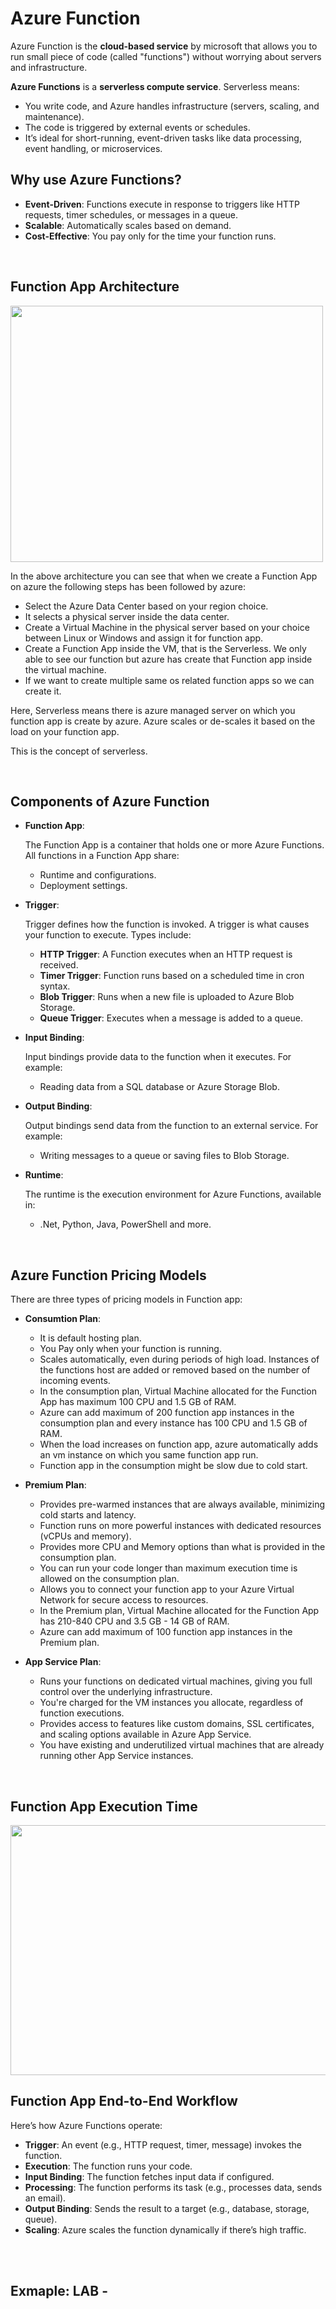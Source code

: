 # Azure Function

Azure Function is the **cloud-based service** by microsoft that allows you to run small piece of code (called "functions") without worrying about servers and infrastructure.

**Azure Functions** is a **serverless compute service**. Serverless means:
- You write code, and Azure handles infrastructure (servers, scaling, and maintenance).
- The code is triggered by external events or schedules.
- It’s ideal for short-running, event-driven tasks like data processing, event handling, or microservices.

## Why use Azure Functions?

- **Event-Driven**: Functions execute in response to triggers like HTTP requests, timer schedules, or messages in a queue.
- **Scalable**: Automatically scales based on demand.
- **Cost-Effective**: You pay only for the time your function runs.

<br>

## Function App Architecture

<img src="https://drive.google.com/uc?export=view&id=14_Q67adSir4Q7wPqIeDHNCB6o5ojfguY" width="500" height="410">

In the above architecture you can see that when we create a Function App on azure the following steps has been followed by azure:
- Select the Azure Data Center based on your region choice.
- It selects a physical server inside the data center.
- Create a Virtual Machine in the physical server based on your choice between Linux or Windows and assign it for function app.
- Create a Function App inside the VM, that is the Serverless. We only able to see our function but azure has create that Function app inside the virtual machine.
- If we want to create multiple same os related function apps so we can create it.

Here, Serverless means there is azure managed server on which you function app is create by azure. Azure scales or de-scales it based on the load on your function app.

This is the concept of serverless.

<br>

## Components of Azure Function

- **Function App**:

  The Function App is a container that holds one or more Azure Functions. All functions in a Function App share:
  - Runtime and configurations.
  - Deployment settings.

- **Trigger**:

  Trigger defines how the function is invoked. A trigger is what causes your function to execute. Types include:

  - **HTTP Trigger**: A Function executes when an HTTP request is received.
  - **Timer Trigger**: Function runs based on a scheduled time in cron syntax.
  - **Blob Trigger**: Runs when a new file is uploaded to Azure Blob Storage.
  - **Queue Trigger**: Executes when a message is added to a queue.
 
- **Input Binding**:

  Input bindings provide data to the function when it executes. For example:
  - Reading data from a SQL database or Azure Storage Blob.

- **Output Binding**:

  Output bindings send data from the function to an external service. For example:
  - Writing messages to a queue or saving files to Blob Storage.

- **Runtime**:

  The runtime is the execution environment for Azure Functions, available in:
  - .Net, Python, Java, PowerShell and more.

<br>

## Azure Function Pricing Models

There are three types of pricing models in Function app:

- **Consumtion Plan**:

  - It is default hosting plan.
  - You Pay only when your function is running.
  - Scales automatically, even during periods of high load. Instances of the functions host are added or removed based on the number of incoming events.
  - In the consumption plan, Virtual Machine allocated for the Function App has maximum 100 CPU and 1.5 GB of RAM.
  - Azure can add maximum of 200 function app instances in the consumption plan and every instance has 100 CPU and 1.5 GB of RAM.
  - When the load increases on function app, azure automatically adds an vm instance on which you same function app run.
  - Function app in the consumption might be slow due to cold start.

- **Premium Plan**:

  - Provides pre-warmed instances that are always available, minimizing cold starts and latency.
  - Function runs on more powerful instances with dedicated resources (vCPUs and memory).
  - Provides more CPU and Memory options than what is provided in the consumption plan.
  - You can run your code longer than maximum execution time is allowed on the consumption plan.
  - Allows you to connect your function app to your Azure Virtual Network for secure access to resources.
  - In the Premium plan, Virtual Machine allocated for the Function App has 210-840 CPU and 3.5 GB - 14 GB of RAM.
  - Azure can add maximum of 100 function app instances in the Premium plan.

- **App Service Plan**:

  - Runs your functions on dedicated virtual machines, giving you full control over the underlying infrastructure.
  - You're charged for the VM instances you allocate, regardless of function executions.
  - Provides access to features like custom domains, SSL certificates, and scaling options available in Azure App Service.
  - You have existing and underutilized virtual machines that are already running other App Service instances.

<br>

## Function App Execution Time

<img src="https://drive.google.com/uc?export=view&id=1CnSpbscQipz-84pkVXubmYcYe21_1qb8" width="600" height="400">

<br>

## Function App End-to-End Workflow

Here’s how Azure Functions operate:

- **Trigger**: An event (e.g., HTTP request, timer, message) invokes the function.
- **Execution**: The function runs your code.
- **Input Binding**: The function fetches input data if configured.
- **Processing**: The function performs its task (e.g., processes data, sends an email).
- **Output Binding**: Sends the result to a target (e.g., database, storage, queue).
- **Scaling**: Azure scales the function dynamically if there’s high traffic.

<br>
<br>

## Exmaple: LAB - 
